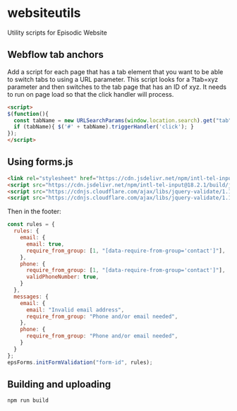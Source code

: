 # websiteutils
Utility scripts for Episodic Website

## Webflow tab anchors
Add a <body> script for each page that has a tab element that you want to be able to switch tabs to using a URL parameter. This script looks for a ?tab=xyz parameter and then switches to the tab page that has an ID of xyz. It needs to run on page load so that the click handler will process.

```html
<script>
$(function(){
  const tabName = new URLSearchParams(window.location.search).get("tab");
  if (tabName){ $('#' + tabName).triggerHandler('click'); }    
});
</script>
```


## Using forms.js

```html
<link rel="stylesheet" href="https://cdn.jsdelivr.net/npm/intl-tel-input@18.2.1/build/css/intlTelInput.css">
<script src="https://cdn.jsdelivr.net/npm/intl-tel-input@18.2.1/build/js/intlTelInput.min.js"></script>
<script src="https://cdnjs.cloudflare.com/ajax/libs/jquery-validate/1.19.5/jquery.validate.min.js"></script>
<script src="https://cdnjs.cloudflare.com/ajax/libs/jquery-validate/1.19.5/additional-methods.min.js"></script>
```

Then in the footer:

```js
const rules = {
  rules: {
    email: {
      email: true,
      require_from_group: [1, "[data-require-from-group='contact']"],
    },
    phone: {
      require_from_group: [1, "[data-require-from-group='contact']"],
      validPhoneNumber: true,
    }
  },
  messages: {
    email: {
      email: "Invalid email address",
      require_from_group: "Phone and/or email needed",
    },
    phone: {
      require_from_group: "Phone and/or email needed",
    }
  }
};
epsForms.initFormValidation("form-id", rules);
```

## Building and uploading

`npm run build`

